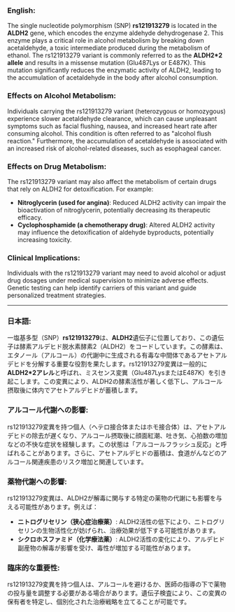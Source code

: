 ### English:
The single nucleotide polymorphism (SNP) **rs121913279** is located in the **ALDH2** gene, which encodes the enzyme aldehyde dehydrogenase 2. This enzyme plays a critical role in alcohol metabolism by breaking down acetaldehyde, a toxic intermediate produced during the metabolism of ethanol. The rs121913279 variant is commonly referred to as the **ALDH2*2 allele** and results in a missense mutation (Glu487Lys or E487K). This mutation significantly reduces the enzymatic activity of ALDH2, leading to the accumulation of acetaldehyde in the body after alcohol consumption.

### Effects on Alcohol Metabolism:
Individuals carrying the rs121913279 variant (heterozygous or homozygous) experience slower acetaldehyde clearance, which can cause unpleasant symptoms such as facial flushing, nausea, and increased heart rate after consuming alcohol. This condition is often referred to as "alcohol flush reaction." Furthermore, the accumulation of acetaldehyde is associated with an increased risk of alcohol-related diseases, such as esophageal cancer.

### Effects on Drug Metabolism:
The rs121913279 variant may also affect the metabolism of certain drugs that rely on ALDH2 for detoxification. For example:
- **Nitroglycerin (used for angina)**: Reduced ALDH2 activity can impair the bioactivation of nitroglycerin, potentially decreasing its therapeutic efficacy.
- **Cyclophosphamide (a chemotherapy drug)**: Altered ALDH2 activity may influence the detoxification of aldehyde byproducts, potentially increasing toxicity.

### Clinical Implications:
Individuals with the rs121913279 variant may need to avoid alcohol or adjust drug dosages under medical supervision to minimize adverse effects. Genetic testing can help identify carriers of this variant and guide personalized treatment strategies.

---

### 日本語:
一塩基多型（SNP）**rs121913279**は、**ALDH2**遺伝子に位置しており、この遺伝子は酵素アルデヒド脱水素酵素2（ALDH2）をコードしています。この酵素は、エタノール（アルコール）の代謝中に生成される有毒な中間体であるアセトアルデヒドを分解する重要な役割を果たします。rs121913279変異は一般的に**ALDH2*2アレル**と呼ばれ、ミスセンス変異（Glu487LysまたはE487K）を引き起こします。この変異により、ALDH2の酵素活性が著しく低下し、アルコール摂取後に体内でアセトアルデヒドが蓄積します。

### アルコール代謝への影響:
rs121913279変異を持つ個人（ヘテロ接合体またはホモ接合体）は、アセトアルデヒドの除去が遅くなり、アルコール摂取後に顔面紅潮、吐き気、心拍数の増加などの不快な症状を経験します。この状態は「アルコールフラッシュ反応」と呼ばれることがあります。さらに、アセトアルデヒドの蓄積は、食道がんなどのアルコール関連疾患のリスク増加と関連しています。

### 薬物代謝への影響:
rs121913279変異は、ALDH2が解毒に関与する特定の薬物の代謝にも影響を与える可能性があります。例えば：
- **ニトログリセリン（狭心症治療薬）**: ALDH2活性の低下により、ニトログリセリンの生物活性化が妨げられ、治療効果が低下する可能性があります。
- **シクロホスファミド（化学療法薬）**: ALDH2活性の変化により、アルデヒド副産物の解毒が影響を受け、毒性が増加する可能性があります。

### 臨床的な重要性:
rs121913279変異を持つ個人は、アルコールを避けるか、医師の指導の下で薬物の投与量を調整する必要がある場合があります。遺伝子検査により、この変異の保有者を特定し、個別化された治療戦略を立てることが可能です。